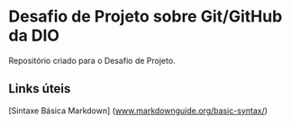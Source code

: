 # Desafio de Projeto sobre Git/GitHub da DIO
Repositório criado para o Desafio de Projeto.

## Links úteis
[Sintaxe Básica Markdown] (www.markdownguide.org/basic-syntax/)
